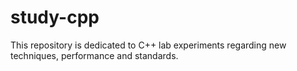 # study-cpp

This repository is dedicated to C++ lab experiments regarding new techniques, performance and standards.

